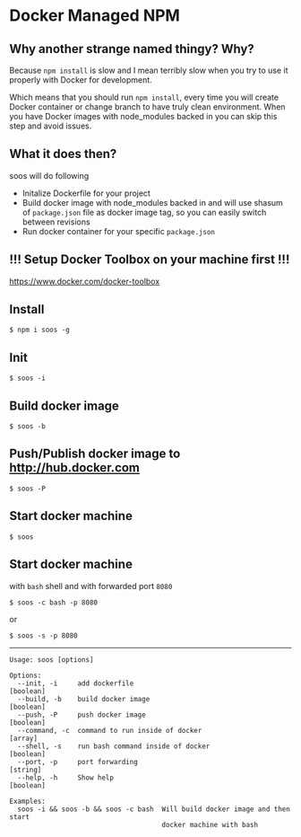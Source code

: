 Docker Managed NPM
==================

## Why another strange named thingy? Why?

Because `npm install` is slow and I mean terribly slow when you try to use it properly with Docker for development.

Which means that you should run `npm install`, every time you will create Docker container or change branch to have truly clean environment. When you have Docker images with node_modules backed in you can skip this step and avoid  issues.

## What it does then?

soos will do following

- Initalize Dockerfile for your project
- Build docker image with node_modules backed in and will use shasum of `package.json` file as docker image tag, so you can easily switch between revisions
- Run docker container for your specific `package.json`

## !!! Setup Docker Toolbox on your machine first !!!

https://www.docker.com/docker-toolbox

## Install

`$ npm i soos -g`

## Init

`$ soos -i`

## Build docker image

`$ soos -b`

## Push/Publish docker image to http://hub.docker.com

`$ soos -P`

## Start docker machine

`$ soos`

## Start docker machine

with `bash` shell and with forwarded port `8080`

`$ soos -c bash -p 8080`

or

`$ soos -s -p 8080`

---

```
Usage: soos [options]

Options:
  --init, -i     add dockerfile                                        [boolean]
  --build, -b    build docker image                                    [boolean]
  --push, -P     push docker image                                     [boolean]
  --command, -c  command to run inside of docker                         [array]
  --shell, -s    run bash command inside of docker                     [boolean]
  --port, -p     port forwarding                                        [string]
  --help, -h     Show help                                             [boolean]

Examples:
  soos -i && soos -b && soos -c bash  Will build docker image and then start
                                      docker machine with bash
```
